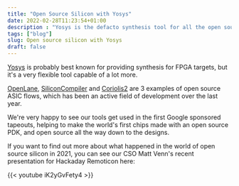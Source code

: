 ```yaml
---
title: "Open Source Silicon with Yosys"
date: 2022-02-28T11:23:54+01:00
description : "Yosys is the defacto synthesis tool for all the open source ASIC flows"
tags: ["blog"]
slug: Open source silicon with Yosys
draft: false
---
```


[Yosys]() is probably best known for providing synthesis for FPGA targets, but it's a very flexible tool capable of a lot more.

[OpenLane](https://openlane-docs.readthedocs.io/en/rtd-develop/), [SiliconCompiler](https://www.siliconcompiler.com/) and [Coriolis2](http://coriolis.lip6.fr/) are 3 examples of open source ASIC flows, which has been an active field of development over the last year.

We're very happy to see our tools get used in the first Google sponsored tapeouts, helping to make the world's first chips made with an open source PDK, and open source all the way down to the designs.

If you want to find out more about what happened in the world of open source silicon in 2021, you can see our CSO Matt Venn's recent presentation for Hackaday Remoticon here:

{{< youtube iK2yGvFety4 >}}
